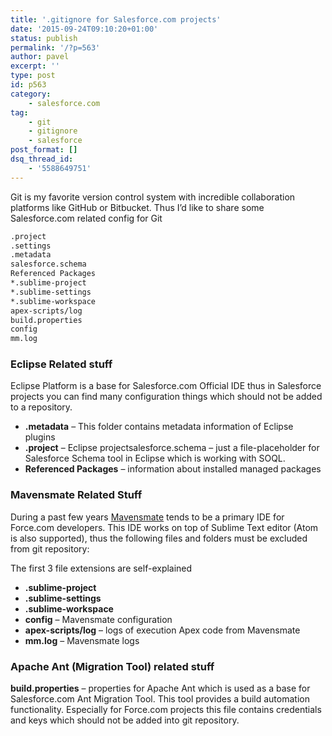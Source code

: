 ```yaml
---
title: '.gitignore for Salesforce.com projects'
date: '2015-09-24T09:10:20+01:00'
status: publish
permalink: '/?p=563'
author: pavel
excerpt: ''
type: post
id: p563
category:
    - salesforce.com
tag:
    - git
    - gitignore
    - salesforce
post_format: []
dsq_thread_id:
    - '5588649751'
---
```

Git is my favorite version control system with incredible collaboration platforms like GitHub or Bitbucket. Thus I’d like to share some Salesforce.com related config for Git

```bash
.project
.settings
.metadata
salesforce.schema
Referenced Packages
*.sublime-project
*.sublime-settings
*.sublime-workspace
apex-scripts/log
build.properties
config
mm.log
```

### Eclipse Related stuff
Eclipse Platform is a base for Salesforce.com Official IDE thus in Salesforce projects you can find many configuration things which should not be added to a repository.

- **.metadata** – This folder contains metadata information of Eclipse plugins
- **.project** – Eclipse projectsalesforce.schema – just a file-placeholder for Salesforce Schema tool in Eclipse which is working with SOQL.
- **Referenced Packages** – information about installed managed packages

### Mavensmate Related Stuff

During a past few years [Mavensmate](http://mavensmate.com/) tends to be a primary IDE for Force.com developers. This IDE works on top of Sublime Text editor (Atom is also supported), thus the following files and folders must be excluded from git repository:

The first 3 file extensions are self-explained

- **.sublime-project**
- **.sublime-settings**
- **.sublime-workspace**
- **config** – Mavensmate configuration
- **apex-scripts/log** – logs of execution Apex code from Mavensmate
- **mm.log**  – Mavensmate logs

### Apache Ant (Migration Tool) related stuff

**build.properties** – properties for Apache Ant which is used as a base for Salesforce.com Ant Migration Tool. This tool provides a build automation functionality. Especially for Force.com projects this file contains credentials and keys which should not be added into git repository.
